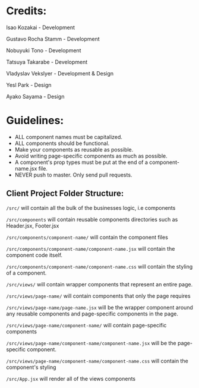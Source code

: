 # Credits: 
Isao Kozakai - Development

Gustavo Rocha Stamm - Development

Nobuyuki Tono - Development

Tatsuya Takarabe - Development

Vladyslav Vekslyer - Development & Design

Yesl Park - Design

Ayako Sayama - Design

# Guidelines:
- ALL component names must be capitalized.
- ALL components should be functional.
- Make your components as reusable as possible.
- Avoid writing page-specific components as much as possible.
- A component's prop types must be put at the end of a component-name.jsx file.
- NEVER push to master. Only send pull requests.

<h2>Client Project Folder Structure:</h2>

`/src/` will contain all the bulk of the businesses logic, i.e components

`/src/components` will contain reusable components directories such as Header.jsx, Footer.jsx

`/src/components/component-name/` will contain the component files

`/src/components/component-name/component-name.jsx` will contain the component code itself.

`/src/components/component-name/component-name.css` will contain the styling of a component.

`/src/views/` will contain wrapper components that represent an entire page.

`/src/views/page-name/` will contain components that only the page requires

`/src/views/page-name/page-name.jsx` will be the wrapper component around any reusable components and page-specific components in the page.

`/src/views/page-name/component-name/` will contain page-specific components

`/src/views/page-name/component-name/component-name.jsx` will be the page-specific component.

`/src/views/page-name/component-name/component-name.css` will contain the component's styling

`/src/App.jsx` will render all of the views components

